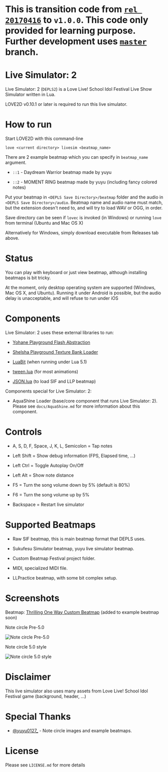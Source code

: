 # This is transition code from [`rel 20170416`](https://github.com/MikuAuahDark/livesim2/commit/9701b5fc5df9d7feb926787becfe82f3e4cb62b4) to `v1.0.0`. This code only provided for learning purpose. Further development uses [`master`](https://github.com/MikuAuahDark/livesim2/tree/master) branch.

Live Simulator: 2
=================

Live Simulator: 2 (`DEPLS2`) is a Love Live! School Idol Festival Live Show Simulator written in Lua.

LOVE2D v0.10.1 or later is required to run this live simulator.

How to run
==========

Start LOVE2D with this command-line

    love <current directory> livesim <beatmap_name>

There are 2 example beatmap which you can specify in `beatmap_name` argument.

* `::1` - Daydream Warrior beatmap made by yuyu

* `::2` - MOMENT RING beatmap made by yuyu (including fancy colored notes)

Put your beatmap in `<DEPLS Save Directory>/beatmap` folder and the audio in `<DEPLS Save Directory>/audio`.
Beatmap name and audio name must match, but the extension doesn't need to, and will try to load WAV or OGG, in order.

Save directory can be seen if `lovec` is invoked (in Windows) or running `love` from terminal (Ubuntu and Mac OS X)

Alternatively for Windows, simply download executable from Releases tab above.

Status
======

You can play with keyboard or just view beatmap, although installing beatmaps is bit tricky.

At the moment, only desktop operating system are supported (Windows, Mac OS X, and Ubuntu).
Running it under Android is possible, but the audio delay is unacceptable, and will refuse to run under iOS

Components
==========

Live Simulator: 2 uses these external libraries to run:

* [Yohane Playground Flash Abstraction](https://github.com/MikuAuahDark/Yohane)

* [Shelsha Playground Texture Bank Loader](https://github.com/MikuAuahDark/Shelsha)

* [LuaBit](http://luaforge.net/projects/bit/) (when running under Lua 5.1)

* [tween.lua](https://github.com/kikito/tween.lua) (for most animations)

* [JSON.lua](http://regex.info/blog/lua/json) (to load SIF and LLP beatmap)

Components special for Live Simulator: 2:

* AquaShine Loader (base/core component that runs Live Simulator: 2). Please see `docs/AquaShine.md` for more information about this component.

Controls
========

* A, S, D, F, Space, J, K, L, Semicolon = Tap notes

* Left Shift = Show debug information (FPS, Elapsed time, ...)

* Left Ctrl = Toggle Autoplay On/Off

* Left Alt = Show note distance

* F5 = Turn the song volume down by 5% (default is 80%)

* F6 = Turn the song volume up by 5%

* Backspace = Restart live simulator

Supported Beatmaps
==================

* Raw SIF beatmap, this is main beatmap format that DEPLS uses.

* Sukufesu Simulator beatmap, yuyu live simulator beatmap.

* Custom Beatmap Festival project folder.

* MIDI, specialized MIDI file.

* LLPractice beatmap, with some bit complex setup.

Screenshots
===========

Beatmap: [Thrilling One Way Custom Beatmap](https://www.youtube.com/watch?v=xfWGjFo5dy8) (added to example beatmap soon)

Note circle Pre-5.0

![Note circle Pre-5.0](http://i.imgur.com/qTe7zaW.png)

Note circle 5.0 style

![Note circle 5.0 style](http://i.imgur.com/6GbKrrw.png)

Disclaimer
==========

This live simulator also uses many assets from Love Live! School Idol Festival game (background, header, ...)

Special Thanks
==============

* [@yuyu0127_](https://twitter.com/yuyu0127_) - Note circle images and example beatmaps.

License
=======

Please see `LICENSE.md` for more details
